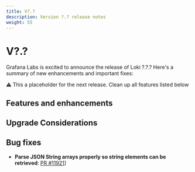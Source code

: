 ```yaml
---
title: V?.?
description: Version ?.? release notes
weight: 55
---
```


# V?.?
Grafana Labs is excited to announce the release of Loki ?.?.? Here's a summary of new enhancements and important fixes:

:warning: This a placeholder for the next release. Clean up all features listed below

## Features and enhancements

## Upgrade Considerations

## Bug fixes

-  **Parse JSON String arrays properly so string elements can be retrieved**: [PR #11921](https://github.com/grafana/loki/pull/11921)]